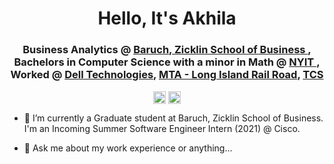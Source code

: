 <h1 align="center">Hello, It's Akhila </h1>

<h3 align="center"> Business Analytics @ 
	<a href=https://zicklin.baruch.cuny.edu/ target="blank"> Baruch, Zicklin School of Business 
	</a>, Bachelors in Computer Science with a minor in Math @ <a href=https://www.nyit.edu/ target="blank"> NYIT 
	</a>, Worked @ 
	<a href=https://www.delltechnologies.com/en-us/index.htm target="blank">Dell Technologies</a>, 
	<a href=https://www.mta.info/lirr target="blank">MTA - Long Island Rail Road</a>, 
	<a href=https://www.tcs.com/ target="blank">TCS</a>
</h3>

<p align="center">
<a href=mailto:a,pamukuntla@gmail.com target="blank"><img align="center" src=https://cdn.jsdelivr.net/npm/simple-icons@3.0.1/icons/gmail.svg alt="mailshivani" height="20" width="20" /></a>
<a href=https://www.linkedin.com/in/akhila-pamukuntla/ target="blank"><img align="center" src=https://cdn.jsdelivr.net/npm/simple-icons@3.0.1/icons/linkedin.svg alt="akhilalinkedin" height="20" width="20" /></a>

</p>
<p>
  
- 👷‍ I’m currently a Graduate student at Baruch, Zicklin School of Business. I'm an Incoming Summer Software Engineer Intern (2021) @ Cisco.

- 💬 Ask me about my work experience or anything...

</p>
